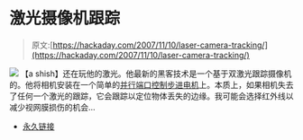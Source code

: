 # 激光摄像机跟踪

> 原文:[https://hackaday.com/2007/11/10/laser-camera-tracking/](https://hackaday.com/2007/11/10/laser-camera-tracking/)

![](../Images/6d66737399133fc4a1a08a1bd14b77ba.png)
【a shish】还在玩他的激光。他最新的黑客技术是一个基于双激光跟踪摄像机的。他将相机安装在一个简单的[并行端口控制步进电机](http://ashishrd.blogspot.com/2007/09/computer-controlled-stepper-motor.html)上。本质上，如果相机失去了任何一个激光的跟踪，它会跟踪以定位物体丢失的边缘。我可能会选择红外线以减少视网膜损伤的机会…

*   [永久链接](http://ashishrd.blogspot.com/2007/11/object-tracking-using-camera-and-lasers.html)